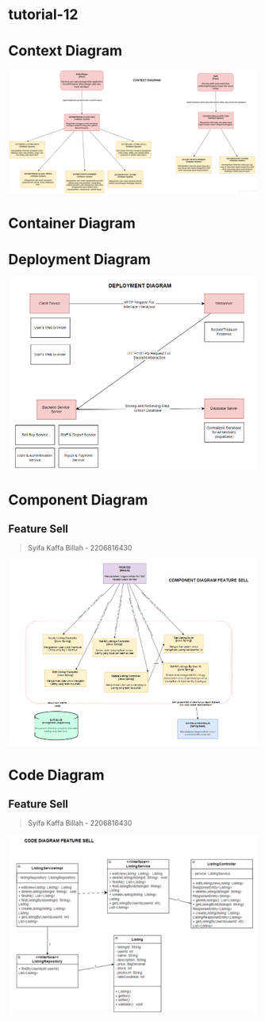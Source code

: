 # tutorial-12
# Context Diagram
![alt text](<img/Context Diagram.png>)

# Container Diagram


# Deployment Diagram
![alt text](<img/Deployment Diagram .png>)


# Component Diagram
## Feature Sell
> Syifa Kaffa Billah - 2206816430

![alt text](<img/Component Diagram Selll.png>)

# Code Diagram
## Feature Sell
> Syifa Kaffa Billah - 2206816430

![alt text](<img/Code Diagram Sell.png>)
